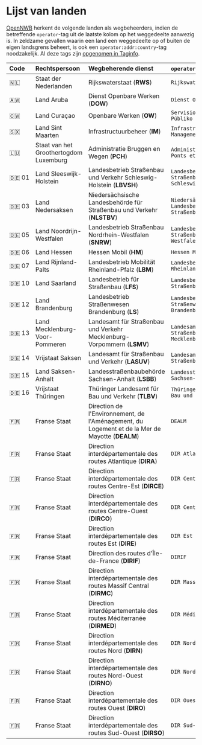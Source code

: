 Lijst van landen
================

[OpenNWB](../README.md) herkent de volgende landen als wegbeheerders, indien de betreffende `operator`-tag uit de laatste kolom op het weggedeelte aanwezig is.
In zeldzame gevallen waarin een land een weggedeelte op of buiten de eigen landsgrens beheert, is ook een `operator:addr:country`-tag noodzakelijk.
Al deze tags zijn [opgenomen in Taginfo](https://taginfo.openstreetmap.org/projects/opennwb#tags).

| Code | Rechtspersoon | Wegbeherende dienst | `operator`-tag |
| :--- | :--- | :--- | :--- |
| 🇳🇱 | Staat der Nederlanden | Rijkswaterstaat (**RWS**) | `Rijkswaterstaat` |
| 🇦🇼 | Land Aruba | Dienst Openbare Werken (**DOW**) | `Dienst Openbare Werken` |
| 🇨🇼 | Land Curaçao | Openbare Werken (**OW**) | `Servisio pa Obra Públiko` |
| 🇸🇽 | Land Sint Maarten | Infrastructuurbeheer (**IM**) | `Infrastructure Management` |
| 🇱🇺 | Staat van het Groothertogdom Luxemburg | Administratie Bruggen en Wegen (**PCH**) | `Administration des Ponts et Chaussées` |
| 🇩🇪 01 | Land Sleeswijk-Holstein | Landesbetrieb Straßenbau und Verkehr Schleswig-Holstein (**LBVSH**) | `Landesbetrieb Straßenbau und Verkehr Schleswig-Holstein` |
| 🇩🇪 03 | Land Nedersaksen | Niedersächsische Landesbehörde für Straßenbau und Verkehr (**NLSTBV**) | `Niedersächsische Landesbehörde für Straßenbau und Verkehr` |
| 🇩🇪 05 | Land Noordrijn-Westfalen | Landesbetrieb Straßenbau Nordrhein-Westfalen (**SNRW**) | `Landesbetrieb Straßenbau Nordrhein-Westfalen` |
| 🇩🇪 06 | Land Hessen | Hessen Mobil (**HM**) | `Hessen Mobil` |
| 🇩🇪 07 | Land Rijnland-Palts | Landesbetrieb Mobilität Rheinland-Pfalz (**LBM**) | `Landesbetrieb Mobilität Rheinland-Pfalz` |
| 🇩🇪 10 | Land Saarland | Landesbetrieb für Straßenbau (**LFS**) | `Landesbetrieb für Straßenbau` |
| 🇩🇪 12 | Land Brandenburg | Landesbetrieb Straßenwesen Brandenburg (**LS**) | `Landesbetrieb Straßenwesen Brandenburg` |
| 🇩🇪 13 | Land Mecklenburg-Voor-Pommeren | Landesamt für Straßenbau und Verkehr Mecklenburg-Vorpommern (**LSMV**) | `Landesamt für Straßenbau und Verkehr Mecklenburg-Vorpommern` |
| 🇩🇪 14 | Vrijstaat Saksen | Landesamt für Straßenbau und Verkehr (**LASUV**) | `Landesamt für Straßenbau und Verkehr` |
| 🇩🇪 15 | Land Saksen-Anhalt | Landesstraßenbaubehörde Sachsen-Anhalt (**LSBB**) | `Landesstraßenbaubehörde Sachsen-Anhalt` |
| 🇩🇪 16 | Vrijstaat Thüringen | Thüringer Landesamt für Bau und Verkehr (**TLBV**) | `Thüringer Landesamt für Bau und Verkehr` |
| 🇫🇷 | Franse Staat | Direction de l'Environnement, de l'Aménagement, du Logement et de la Mer de Mayotte (**DEALM**) | `DEALM` |
| 🇫🇷 | Franse Staat | Direction interdépartementale des routes Atlantique (**DIRA**) | `DIR Atlantique` |
| 🇫🇷 | Franse Staat | Direction interdépartementale des routes Centre-Est (**DIRCE**) | `DIR Centre-Est` |
| 🇫🇷 | Franse Staat | Direction interdépartementale des routes Centre-Ouest (**DIRCO**) | `DIR Centre-Ouest` |
| 🇫🇷 | Franse Staat | Direction interdépartementale des routes Est (**DIRE**) | `DIR Est` |
| 🇫🇷 | Franse Staat | Direction des routes d'Île-de-France (**DIRIF**) | `DIRIF` |
| 🇫🇷 | Franse Staat | Direction interdépartementale des routes Massif Central (**DIRMC**) | `DIR Massif Central` |
| 🇫🇷 | Franse Staat | Direction interdépartementale des routes Méditerranée (**DIRMED**) | `DIR Méditerranée` |
| 🇫🇷 | Franse Staat | Direction interdépartementale des routes Nord (**DIRN**) | `DIR Nord` |
| 🇫🇷 | Franse Staat | Direction interdépartementale des routes Nord-Ouest (**DIRNO**) | `DIR Nord-Ouest` |
| 🇫🇷 | Franse Staat | Direction interdépartementale des routes Ouest (**DIRO**) | `DIR Ouest` |
| 🇫🇷 | Franse Staat | Direction interdépartementale des routes Sud-Ouest (**DIRSO**) | `DIR Sud-Ouest` |
